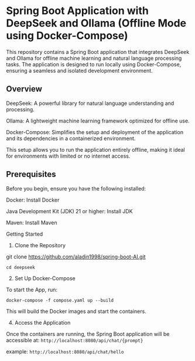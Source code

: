 # Spring Boot Application with DeepSeek and Ollama (Offline Mode using Docker-Compose)

This repository contains a Spring Boot application that integrates DeepSeek and Ollama for offline machine learning and natural language processing tasks. The application is designed to run locally using Docker-Compose, ensuring a seamless and isolated development environment.

## Overview
DeepSeek: A powerful library for natural language understanding and processing.

Ollama: A lightweight machine learning framework optimized for offline use.

Docker-Compose: Simplifies the setup and deployment of the application and its dependencies in a containerized environment.

This setup allows you to run the application entirely offline, making it ideal for environments with limited or no internet access.

## Prerequisites
Before you begin, ensure you have the following installed:

Docker: Install Docker

Java Development Kit (JDK) 21 or higher: Install JDK

Maven: Install Maven

Getting Started
1. Clone the Repository

git clone https://github.com/aladin1998/spring-boot-AI.git

`
cd deepseek
`

2. Set Up Docker-Compose

To start the App, run:

`
 docker-compose -f compose.yaml up --build
`

This will build the Docker images and start the containers.

4. Access the Application

Once the containers are running, the Spring Boot application will be accessible at:
`
http://localhost:8080/api/chat/{prompt}
`

example:
`
http://localhost:8080/api/chat/hello
`